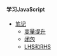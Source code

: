 #### 学习JavaScript

- [笔记](Notes)
    - [变量提升](Notes/bianliangtisheng.md)
    - [闭包](Notes/bibao.md)
    - [LHS和RHS](LHS-RHS.md)